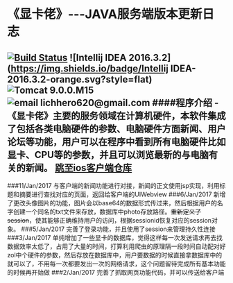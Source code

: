 # 《显卡佬》---JAVA服务端版本更新日志
[![Build Status](https://travis-ci.org/liangzaize/Java.svg?branch=master)](https://travis-ci.org/liangzaize/Java)
![Intellij IDEA 2016.3.2](https://img.shields.io/badge/Intellij IDEA-2016.3.2-orange.svg?style=flat)
![Tomcat 9.0.0.M15](https://img.shields.io/badge/Tomcat-9.0.0.M15-blue.svg?style=flat)
![email lichhero620@gmail.com](https://img.shields.io/badge/email-lichhero620@gmail.com-yellow.svg?style=flat)
####程序介绍
-《显卡佬》主要的服务领域在计算机硬件，本软件集成了包括各类电脑硬件的参数、电脑硬件方面新闻、用户论坛等功能，用户可以在程序中看到所有电脑硬件比如显卡、CPU等的参数，并且可以浏览最新的与电脑有关的新闻。
[跳至ios客户端仓库](https://github.com/liangzaize/IOS)
---
###11/Jan/2017
与客户端的新闻功能进行对接，新闻的正文使用jsp实现，利用标题和摘要进行查找对应的页面，返回给客户端的UIWebview
###6/Jan/2017
新增了更改头像图片的功能，图片会以base64的数据形式传过来，然后根据用户的名字创建一个同名的txt文件来存放，数据库中photo存放路径。~~重新定义了session~~，使其能够正确维持用户的访问，根据sessionid恢复对应的session对象。
###5/Jan/2017
完善了登录功能，并且使用了session来管理持久性连接
###3/Jan/2017
单纯增加了一些显卡的数据库，觉得这样每一次发送请求再去找数据效率太低了，占用了大量的时间，打算利用爬虫的原理隔一段时间自动配对好zol中个硬件的参数，然后存放在数据库中，用户要数据的时候直接拿数据库中的就可以了，不用每一次都要发出一次的网络请求，这个问题留待完成所有基本功能的时候再开始做
###2/Jan/2017
完善了抓取网页功能代码，并可以传送给客户端
